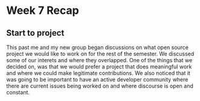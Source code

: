 # Week 7 Recap

## Start to project

This past me and my new group began discussions on what open source project we would like to work on for the rest of the semester. We discussed some of our interets and where they overlapped. One of the things that we decided on, was that we would prefer a project that does meaningful work and where we could make legitimate contributions. We also noticed that it was going to be important to have an active developer community where there are current issues being worked on and where discourse is open and constant.
